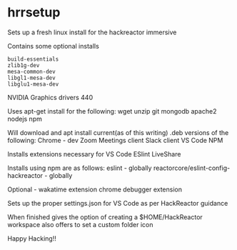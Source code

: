 # hrrsetup
Sets up a fresh linux install for the hackreactor immersive

Contains some optional installs

	build-essentials
	zlib1g-dev
	mesa-common-dev
	libgl1-mesa-dev
	libglu1-mesa-dev

NVIDIA Graphics drivers 440

Uses apt-get install for the following:
wget
unzip
git
mongodb
apache2
nodejs
npm


Will download and apt install current(as of this writing) .deb versions of the following:
Chrome - dev
Zoom Meetings client
Slack client
VS Code
NPM

Installs extensions necessary for VS Code
ESlint
LiveShare

Installs using npm are as follows:
eslint - globally
reactorcore/eslint-config-hackreactor - globally

Optional -
wakatime extension
chrome debugger extension

Sets up the proper settings.json for VS Code as per HackReactor guidance

When finished gives the option of creating a $HOME/HackReactor workspace
also offers to set a custom folder icon

Happy Hacking!!

